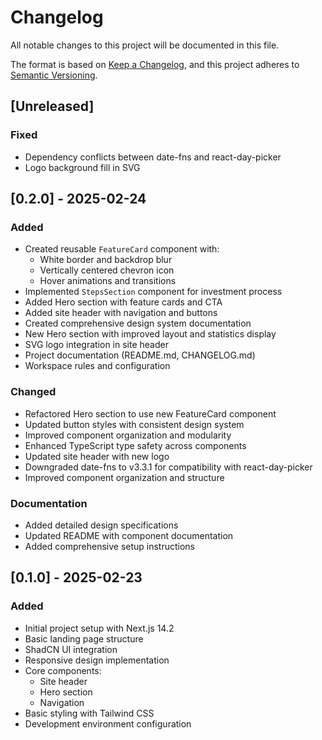 # Changelog

All notable changes to this project will be documented in this file.

The format is based on [Keep a Changelog](https://keepachangelog.com/en/1.0.0/),
and this project adheres to [Semantic Versioning](https://semver.org/spec/v2.0.0.html).

## [Unreleased]

### Fixed
- Dependency conflicts between date-fns and react-day-picker
- Logo background fill in SVG

## [0.2.0] - 2025-02-24

### Added
- Created reusable `FeatureCard` component with:
  - White border and backdrop blur
  - Vertically centered chevron icon
  - Hover animations and transitions
- Implemented `StepsSection` component for investment process
- Added Hero section with feature cards and CTA
- Added site header with navigation and buttons
- Created comprehensive design system documentation
- New Hero section with improved layout and statistics display
- SVG logo integration in site header
- Project documentation (README.md, CHANGELOG.md)
- Workspace rules and configuration

### Changed
- Refactored Hero section to use new FeatureCard component
- Updated button styles with consistent design system
- Improved component organization and modularity
- Enhanced TypeScript type safety across components
- Updated site header with new logo
- Downgraded date-fns to v3.3.1 for compatibility with react-day-picker
- Improved component organization and structure

### Documentation
- Added detailed design specifications
- Updated README with component documentation
- Added comprehensive setup instructions

## [0.1.0] - 2025-02-23

### Added
- Initial project setup with Next.js 14.2
- Basic landing page structure
- ShadCN UI integration
- Responsive design implementation
- Core components:
  - Site header
  - Hero section
  - Navigation
- Basic styling with Tailwind CSS
- Development environment configuration
